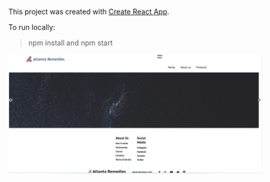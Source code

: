 This project was created with [Create React App](https://github.com/facebook/create-react-app).

To run locally:
>npm install and npm start

<img src="Capture.PNG">
